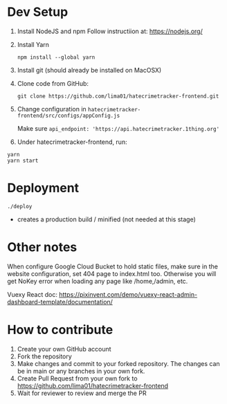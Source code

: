 # Dev Setup

1. Install NodeJS and npm
    Follow instructiion at: https://nodejs.org/
2. Install Yarn
    
    `npm install --global yarn`
3. Install git (should already be installed on MacOSX)
4. Clone code from GitHub:
    
    `git clone https://github.com/lima01/hatecrimetracker-frontend.git`

5. Change configuration in `hatecrimetracker-frontend/src/configs/appConfig.js`

    Make sure `api_endpoint: 'https://api.hatecrimetracker.1thing.org'`

6. Under hatecrimetracker-frontend, run:
```
yarn
yarn start
```

# Deployment

`./deploy`
- creates a production build / minified (not needed at this stage)

# Other notes
When configure Google Cloud Bucket to hold static files, make sure in the website configuration, 
set 404 page to index.html too. Otherwise you will get NoKey error when loading any page like /home,/admin, etc.

Vuexy React doc: https://pixinvent.com/demo/vuexy-react-admin-dashboard-template/documentation/

# How to contribute

1. Create your own GitHub account
2. Fork the repository
3. Make changes and commit to your forked repository. The changes can be in main or any branches in your own fork.
4. Create Pull Request from your own fork to https://github.com/lima01/hatecrimetracker-frontend
5. Wait for reviewer to review and merge the PR
